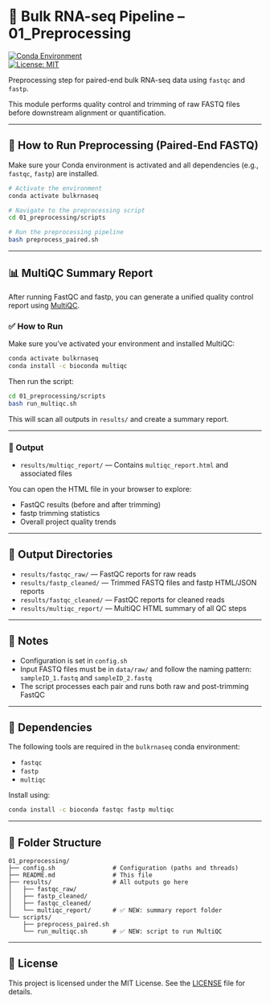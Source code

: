 # 🧬 Bulk RNA-seq Pipeline – 01_Preprocessing
[![Conda Environment](https://img.shields.io/badge/env-conda-blue)](https://docs.conda.io/)   
[![License: MIT](https://img.shields.io/badge/license-MIT-blue.svg)](../LICENSE)

Preprocessing step for paired-end bulk RNA-seq data using `fastqc` and `fastp`.

This module performs quality control and trimming of raw FASTQ files before downstream alignment or quantification.

---

## 🚀 How to Run Preprocessing (Paired-End FASTQ)

Make sure your Conda environment is activated and all dependencies (e.g., `fastqc`, `fastp`) are installed.

```bash
# Activate the environment
conda activate bulkrnaseq

# Navigate to the preprocessing script
cd 01_preprocessing/scripts

# Run the preprocessing pipeline
bash preprocess_paired.sh
```

---

## 📊 MultiQC Summary Report

After running FastQC and fastp, you can generate a unified quality control report using [MultiQC](https://multiqc.info/).

### ✅ How to Run

Make sure you’ve activated your environment and installed MultiQC:

```bash
conda activate bulkrnaseq
conda install -c bioconda multiqc
```

Then run the script:

```bash
cd 01_preprocessing/scripts
bash run_multiqc.sh
```

This will scan all outputs in `results/` and create a summary report.

---

### 📂 Output

- `results/multiqc_report/` — Contains `multiqc_report.html` and associated files

You can open the HTML file in your browser to explore:
- FastQC results (before and after trimming)
- fastp trimming statistics
- Overall project quality trends

---

## 📂 Output Directories

- `results/fastqc_raw/` — FastQC reports for raw reads  
- `results/fastp_cleaned/` — Trimmed FASTQ files and fastp HTML/JSON reports  
- `results/fastqc_cleaned/` — FastQC reports for cleaned reads  
- `results/multiqc_report/` — MultiQC HTML summary of all QC steps

---

## 📎 Notes

- Configuration is set in `config.sh`  
- Input FASTQ files must be in `data/raw/` and follow the naming pattern:  
  `sampleID_1.fastq` and `sampleID_2.fastq`  
- The script processes each pair and runs both raw and post-trimming FastQC

---

## 🔧 Dependencies

The following tools are required in the `bulkrnaseq` conda environment:

- `fastqc`  
- `fastp`  
- `multiqc`

Install using:

```bash
conda install -c bioconda fastqc fastp multiqc
```

---

## 📁 Folder Structure

```
01_preprocessing/
├── config.sh                # Configuration (paths and threads)
├── README.md                # This file
├── results/                 # All outputs go here
│   ├── fastqc_raw/
│   ├── fastp_cleaned/
│   ├── fastqc_cleaned/
│   └── multiqc_report/      # ✅ NEW: summary report folder
└── scripts/
    ├── preprocess_paired.sh
    └── run_multiqc.sh       # ✅ NEW: script to run MultiQC
```

---

## 📘 License

This project is licensed under the MIT License. See the [LICENSE](../LICENSE) file for details.
